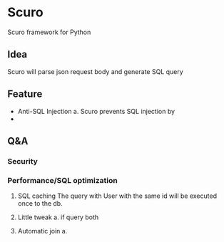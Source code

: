 # Scuro
Scuro framework for Python


## Idea
Scuro will parse json request body and generate SQL query

## Feature
- Anti-SQL Injection
    a. Scuro prevents SQL injection by 
- 



## Q&A
### Security


### Performance/SQL optimization

1. SQL caching 
    The query with User with the same id will be executed once to the db.

2. Little tweak
    a. if query both 

3. Automatic join
    a. 


